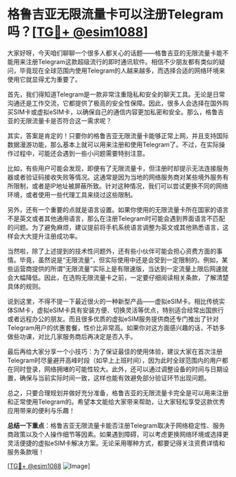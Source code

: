 # 格鲁吉亚无限流量卡可以注册Telegram吗？[[TG💪+ @esim1088](https://t.me/s/esim1088)]

大家好呀，今天咱们聊聊一个很多人都关心的话题——格鲁吉亚的无限流量卡能不能用来注册Telegram这款超级流行的即时通讯软件。相信不少朋友都有类似的疑问，毕竟现在全球范围内使用Telegram的人越来越多，而选择合适的网络环境来使用它就显得尤为重要了。

首先，我们得知道Telegram是一款非常注重隐私和安全的聊天工具。无论是日常沟通还是工作交流，它都提供了极高的安全性保障。因此，很多人会选择在国外购买SIM卡或虚拟eSIM卡，以确保自己的通信内容更加私密和安全。那么，格鲁吉亚的无限流量卡是否符合这一需求呢？

其实，答案是肯定的！只要你的格鲁吉亚无限流量卡能够正常上网，并且支持国际数据漫游功能，那么基本上就可以用来注册和使用Telegram了。不过，在实际操作过程中，可能还会遇到一些小问题需要特别注意。

比如，有些用户可能会发现，即便有了无限流量卡，但注册时却提示无法连接服务器或者验证码接收失败等情况。这通常是因为当地的网络服务商对某些境外服务有所限制，或者是IP地址被屏蔽所致。针对这种情况，我们可以尝试更换不同的网络环境，或者使用一些代理工具来绕过这些限制。

另外，还有一个重要的点就是语言设置。如果你使用的无限流量卡所在国家的语言不是英文或者其他通用语言，那么在注册Telegram时可能会遇到界面语言不匹配的问题。为了避免麻烦，建议提前将手机系统语言调整为英文或其他熟悉语言，这样会大大提升注册成功率。

当然啦，除了上述提到的技术性问题外，还有些小伙伴可能会担心资费方面的事情。毕竟，虽然说是“无限流量”，但实际使用中还是会受到一定限制的。例如，某些运营商提供的所谓“无限流量”实际上是有限速版，当达到一定流量上限后网速就会大幅降低。因此，在选购无限流量卡之前，一定要仔细阅读相关条款，了解清楚具体的规则。

说到这里，不得不提一下最近很火的一种新型产品——虚拟eSIM卡。相比传统实体SIM卡，虚拟eSIM卡具有安装方便、切换灵活等优点，特别适合经常出国旅行或者远程办公的朋友。而且很多优质的虚拟eSIM服务提供商还专门推出了针对Telegram用户的优惠套餐，性价比非常高。如果你对这方面感兴趣的话，不妨多做些功课，对比几家服务商后再决定是否入手。

最后再给大家分享一个小技巧：为了保证最佳的使用体验，建议大家在首次注册Telegram时尽量避开高峰时段（如早上上班时间），因为此时全球范围内的用户都在同时登录，网络拥堵的可能性较大。此外，还可以通过调整设备的时间与日期设置，确保与当前实际时间一致，这样也能有效避免部分验证环节出现问题。

总之，只要合理规划并做好充分准备，格鲁吉亚的无限流量卡完全是可以用来注册和正常使用Telegram的。希望本文能给大家带来帮助，让大家轻松享受这款优秀应用带来的便利与乐趣！

**总结一下重点**：格鲁吉亚无限流量卡能否注册Telegram取决于网络稳定性、服务商政策以及个人操作细节等因素。如果遇到障碍，可以考虑更换网络环境或选择更灵活便捷的虚拟eSIM卡解决方案。无论采用哪种方式，都要记得关注资费详情和服务条款哦！

[[TG💪+ @esim1088](https://t.me/s/esim1088) ![Image](https://i.postimg.cc/4NQfJmqS/Snipaste-2025-05-13-00-14-12.png)]